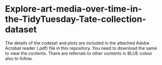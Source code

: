 # Explore-art-media-over-time-in-the-TidyTuesday-Tate-collection-dataset

The details of the codeset and plots are included in the attached Adobe Acrobat reader (.pdf) file in this repository. 
You need to download the same to view the contents. There are referrals to other contents in BLUE colour also to follow.
